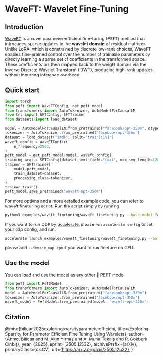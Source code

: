 

# WaveFT: Wavelet Fine-Tuning

## Introduction
[WaveFT](https://arxiv.org/abs/2505.12532) is a novel parameter-efficient fine-tuning (PEFT) method that introduces sparse updates in the **wavelet domain** of residual matrices. Unlike LoRA, which is constrained by discrete low-rank choices, WaveFT enables fine-grained control over the number of trainable parameters by directly learning a sparse set of coefficients in the transformed space. These coefficients are then mapped back to the weight domain via the Inverse Discrete Wavelet Transform (IDWT), producing high-rank updates without incurring inference overhead.

## Quick start
```python
import torch
from peft import WaveFTConfig, get_peft_model
from transformers import AutoTokenizer, AutoModelForCausalLM
from trl import SFTConfig, SFTTrainer
from datasets import load_dataset

model = AutoModelForCausalLM.from_pretrained("facebook/opt-350m", dtype=torch.bfloat16, device_map="auto")
tokenizer = AutoTokenizer.from_pretrained("facebook/opt-350m")
dataset = load_dataset("imdb", split="train[:1%]")
waveft_config = WaveFTConfig(
    n_frequency=2592,
)
peft_model = get_peft_model(model, waveft_config)
training_args = SFTConfig(dataset_text_field="text", max_seq_length=128)
trainer = SFTTrainer(
    model=peft_model,
    train_dataset=dataset,
    processing_class=tokenizer,
)
trainer.train()
peft_model.save_pretrained("waveft-opt-350m")
```

For more options and a more detailed example code, you can refer to waveft finetuning script.
Run the script simply by running:
```bash
python3 examples/waveft_finetuning/waveft_finetuning.py --base_model facebook/opt-350m
```

If you want to run DDP by [accelerate](https://huggingface.co/docs/accelerate/en/index), please run `accelerate config` to set your ddp config, and run:
```bash
accelerate launch examples/waveft_finetuning/waveft_finetuning.py --base_model facebook/opt-350m
```
please add `--device_map cpu` if you want to run finetune on CPU.

## Use the model
You can load and use the model as any other 🤗 PEFT model
```python
from peft import PeftModel
from transformers import AutoTokenizer, AutoModelForCausalLM
model = AutoModelForCausalLM.from_pretrained("facebook/opt-350m")
tokenizer = AutoTokenizer.from_pretrained("facebook/opt-350m")
waveft_model = PeftModel.from_pretrained(model, "waveft-opt-350m")
```

## Citation
@misc{bilican2025exploringsparsityparameterefficient,
      title={Exploring Sparsity for Parameter Efficient Fine Tuning Using Wavelets}, 
      author={Ahmet Bilican and M. Akın Yılmaz and A. Murat Tekalp and R. Gökberk Cinbiş},
      year={2025},
      eprint={2505.12532},
      archivePrefix={arXiv},
      primaryClass={cs.CV},
      url={https://arxiv.org/abs/2505.12532}, 
}
